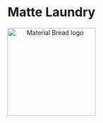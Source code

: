 <h1 align="center">Matte Laundry</h1>

<p align="center">
    <img width="200" src="https://github.com/Zaferius/MatteLaundry/assets/47734158/807c6a43-6f99-4d49-85fb-eb140a3c1ebd" alt="Material Bread logo">
</p>



